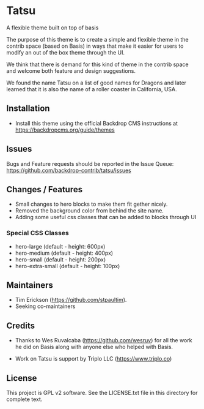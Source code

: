 # Tatsu
A flexible theme built on top of basis

The purpose of this theme is to create a simple and flexible 
theme in the contrib space (based on Basis) in ways that make it easier for 
users to modify an out of the box theme through the UI. 

We think that there is demand for this kind of theme in the contrib space 
and welcome both feature and design suggestions.

We found the name Tatsu on a list of good names for Dragons and later learned that it is also the name of a roller coaster in California, USA.  

## Installation

- Install this theme using the official Backdrop CMS instructions at
  https://backdropcms.org/guide/themes

## Issues

Bugs and Feature requests should be reported in the Issue Queue:
https://github.com/backdrop-contrib/tatsu/issues

## Changes / Features

* Small changes to hero blocks to make them fit gether nicely.
* Removed the background color from behind the site name.
* Adding some useful css classes that can be added to blocks through UI

### Special CSS Classes

* hero-large           (default - height: 600px)
* hero-medium          (default - height: 400px)
* hero-small           (default - height: 200px)
* hero-extra-small     (default - height: 100px)

## Maintainers

- Tim Erickson (https://github.com/stpaultim).
- Seeking co-maintainers

## Credits

- Thanks to Wes Ruvalcaba (https://github.com/wesruv) for 
  all the work he did on Basis along with anyone else who 
  helped with Basis.
  
- Work on Tatsu is support by Triplo LLC (https://www.triplo.co)

## License

This project is GPL v2 software. See the LICENSE.txt file in this directory for
complete text.
